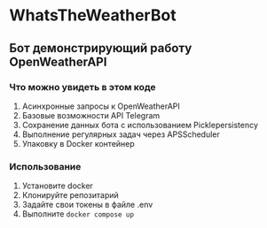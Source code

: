 # WhatsTheWeatherBot
## Бот демонстрирующий работу OpenWeatherAPI
### Что можно увидеть в этом коде
1. Асинхронные запросы к OpenWeatherAPI
2. Базовые возможности API Telegram
3. Сохранение данных бота с использованием Picklepersistency
4. Выполнение регулярных задач через APSScheduler
5. Упаковку в Docker контейнер
### Использование
1. Установите docker
2. Клонируйте репозитарий
3. Задайте свои токены в файле .env
4. Выполните ```docker compose up```
